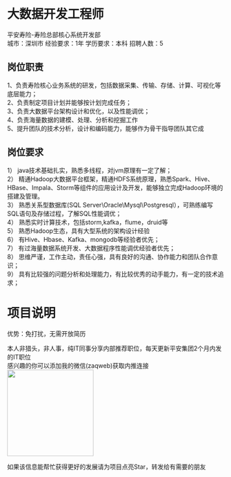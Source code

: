 # 大数据开发工程师
平安寿险-寿险总部核心系统开发部  
城市：深圳市 经验要求：1年 学历要求：本科  招聘人数：5

## 岗位职责
1、负责寿险核心业务系统的研发，包括数据采集、传输、存储、计算、可视化等底层能力；   
2、负责制定项目计划并能够按计划完成任务；   
3、负责大数据平台架构设计和优化，以及性能调优；   
4、负责海量数据的建模、处理、分析和挖掘工作   
5、提升团队的技术分析，设计和编码能力，能够作为骨干指导团队其它成

## 岗位要求
1）	java技术基础扎实，熟悉多线程，对jvm原理有一定了解；   
2）	精通Hadoop大数据平台框架，精通HDFS系统原理，熟悉Spark、Hive、HBase、Impala、Storm等组件的应用设计及开发，能够独立完成Hadoop环境的搭建及管理。   
3）	熟悉关系型数据库(SQL Server\Oracle\Mysql\Postgresql），可熟练编写SQL语句及存储过程，了解SQL性能调优；   
4）	熟悉实时计算技术，包括storm,kafka，flume，druid等   
5）	熟悉Hadoop生态，具有大型系统的架构设计经验   
6）	有Hive、Hbase、Kafka、mongodb等经验者优先；   
7）	有过海量数据系统开发、大数据程序性能调优经验者优先；   
8）	思维严谨，工作主动，责任心强，具有良好的沟通、协作能力和团队合作意识；   
9）	具有比较强的问题分析和处理能力，有比较优秀的动手能力，有一定的技术追求；

# 项目说明

优势：免打扰，无需开放简历

本人非猎头，非人事，纯IT同事分享内部推荐职位，每天更新平安集团2个月内发的IT职位  
感兴趣的你可以添加我的微信(zaqweb)获取内推连接  
<img src="https://github.com/zaqweb/PA-IT-JOBS/blob/master/WechatICode.jpeg"  height="200" width="200">

如果该信息能帮忙获得更好的发展请为项目点亮Star，转发给有需要的朋友




